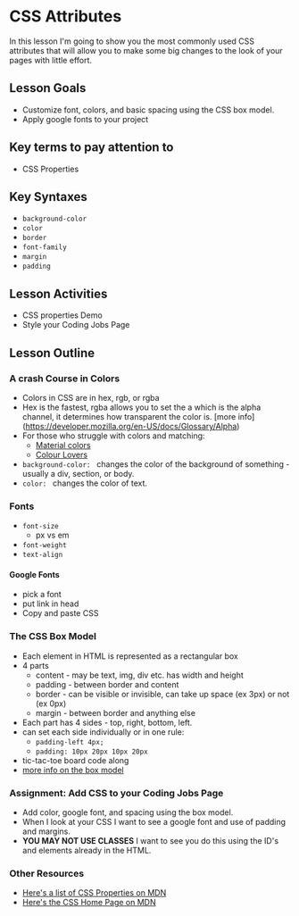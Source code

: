 # CSS Attributes
In this lesson I'm going to show you the most commonly used CSS attributes that will allow you to make some big changes to the look of your pages with little effort.  

## Lesson Goals
- Customize font, colors, and basic spacing using the CSS box model.
- Apply google fonts to your project

## Key terms to pay attention to
- CSS Properties

## Key Syntaxes
- ```background-color```
- ```color```
- ```border```
- ```font-family```
- ```margin```
- ```padding```

## Lesson Activities
- CSS properties Demo
- Style your Coding Jobs Page

## Lesson Outline
### A crash Course in Colors
- Colors in CSS are in hex, rgb, or rgba
- Hex is the fastest, rgba allows you to set the a which is the alpha channel, it determines how transparent the color is. [more info] (https://developer.mozilla.org/en-US/docs/Glossary/Alpha)
- For those who struggle with colors and matching:
    - [Material colors](https://www.materialui.co/colors)
    - [Colour Lovers](https://www.colourlovers.com/)
- ```background-color: ``` changes the color of the background of something - usually a div, section, or body.
- ```color: ``` changes the color of text.

### Fonts
- ```font-size```
    - px vs em
- ```font-weight```
- ```text-align```
#### Google Fonts
- pick a font
- put link in head
- Copy and paste CSS


### The CSS Box Model
- Each element in HTML is represented as a rectangular box
- 4 parts 
    - content - may be text, img, div etc.  has width and height
    - padding - between border and content
    - border - can be visible or invisible, can take up space (ex 3px) or not (ex 0px)
    - margin - between border and anything else
- Each part has 4 sides - top, right, bottom, left.
- can set each side individually or in one rule:
    - ```padding-left 4px;```
    - ```padding: 10px 20px 10px 20px```
- tic-tac-toe board code along
- [more info on the box model](https://developer.mozilla.org/en-US/docs/Web/CSS/CSS_Box_Model/Introduction_to_the_CSS_box_model)

### Assignment: Add CSS to your Coding Jobs Page
- Add color, google font, and spacing using the box model.
- When I look at your CSS I want to see a google font and use of padding and margins.
- **YOU MAY NOT USE CLASSES**  I want to see you do this using the ID's and elements already in the HTML.

### Other Resources
- [Here's a list of CSS Properties on MDN](https://developer.mozilla.org/en-US/docs/Web/CSS/CSS_Properties_Reference)
- [Here's the CSS Home Page on MDN](https://developer.mozilla.org/en-US/docs/Web/CSS) 